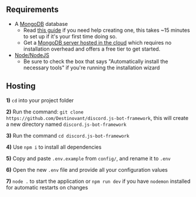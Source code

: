 ## Requirements
- A [MongoDB](https://www.mongodb.com/2) database
    * Read [this guide](https://docs.mongodb.com/manual/administration/install-community/) if you need help creating one, this takes ~15 minutes to set up if it's your first time doing so.
    * Get a [MongoDB server hosted in the cloud](https://www.mongodb.com/cloud/atlas?tck=docs_server "MongoDB Atlas Cloud Solution") which requires no installation overhead and offers a free tier to get started.
- [Node/NodeJS](https://nodejs.org/en/)
    * Be sure to check the box that says "Automatically install the necessary tools" if you're running the installation wizard

## Hosting
**1)** `cd` into your project folder

**2)** Run the command: `git clone https://github.com/Destinovant/discord.js-bot-framework`, this will create a new directory named `discord.js-bot-framework`

**3)** Run the command `cd discord.js-bot-framework`

**4)** Use `npm i` to install all dependencies

**5)** Copy and paste `.env.example` from `config/`, and rename it to `.env`

**6)** Open the new `.env` file and provide all your configuration values

**7)** `node .` to start the application or `npm run dev` if you have `nodemon` installed for automatic restarts on changes